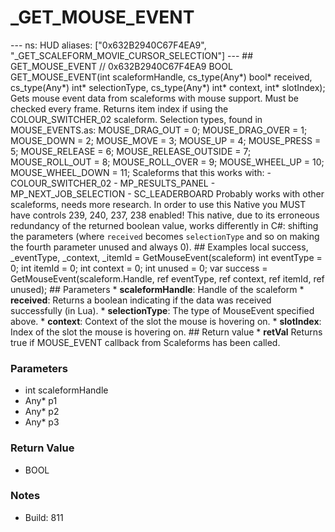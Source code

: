 # _GET_MOUSE_EVENT

--- ns: HUD aliases: ["0x632B2940C67F4EA9", "_GET_SCALEFORM_MOVIE_CURSOR_SELECTION"] --- ## GET_MOUSE_EVENT  // 0x632B2940C67F4EA9 BOOL GET_MOUSE_EVENT(int scaleformHandle, cs_type(Any*) bool* received, cs_type(Any*) int* selectionType, cs_type(Any*) int* context, int* slotIndex);  Gets mouse event data from scaleforms with mouse support. Must be checked every frame. Returns item index if using the COLOUR_SWITCHER_02 scaleform. Selection types, found in MOUSE_EVENTS.as: MOUSE_DRAG_OUT = 0; MOUSE_DRAG_OVER = 1; MOUSE_DOWN = 2; MOUSE_MOVE = 3; MOUSE_UP = 4; MOUSE_PRESS = 5; MOUSE_RELEASE = 6; MOUSE_RELEASE_OUTSIDE = 7; MOUSE_ROLL_OUT = 8; MOUSE_ROLL_OVER = 9; MOUSE_WHEEL_UP = 10; MOUSE_WHEEL_DOWN = 11;  Scaleforms that this works with: - COLOUR_SWITCHER_02 - MP_RESULTS_PANEL - MP_NEXT_JOB_SELECTION - SC_LEADERBOARD Probably works with other scaleforms, needs more research. In order to use this Native you MUST have controls 239, 240, 237, 238 enabled! This native, due to its erroneous redundancy of the returned boolean value, works differently in C#: shifting the parameters (where `received` becomes `selectionType` and so on making the fourth parameter unused and always 0).  ## Examples local success, _eventType, _context, _itemId = GetMouseEvent(scaleform) int eventType = 0; int itemId = 0; int context = 0; int unused = 0;  var success = GetMouseEvent(scaleform.Handle, ref eventType, ref context, ref itemId, ref unused);  ## Parameters * **scaleformHandle**: Handle of the scaleform * **received**: Returns a boolean indicating if the data was received successfully (in Lua). * **selectionType**: The type of MouseEvent specified above. * **context**: Context of the slot the mouse is hovering on. * **slotIndex**: Index of the slot the mouse is hovering on.  ## Return value * **retVal** Returns true if MOUSE_EVENT callback from Scaleforms has been called.

### Parameters
* int scaleformHandle
* Any* p1
* Any* p2
* Any* p3

### Return Value
* BOOL

### Notes
* Build: 811

